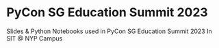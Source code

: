 # PyCon SG Education Summit 2023
Slides &amp; Python Notebooks used in PyCon SG Education Summit 2023
In SIT @ NYP Campus
